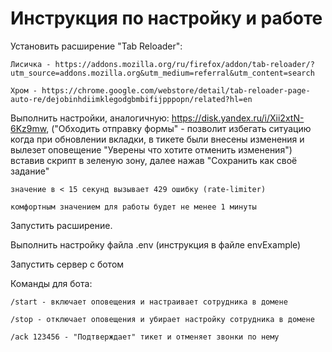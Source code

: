 # Инструкция по настройку и работе

Установить расширение "Tab Reloader":

    Лисичка - https://addons.mozilla.org/ru/firefox/addon/tab-reloader/?utm_source=addons.mozilla.org&utm_medium=referral&utm_content=search

    Хром - https://chrome.google.com/webstore/detail/tab-reloader-page-auto-re/dejobinhdiimklegodgbmbifijpppopn/related?hl=en
    
  Выполнить настройки, аналогичную: https://disk.yandex.ru/i/Xii2xtN-6Kz9mw, ("Обходить отправку формы" - позволит избегать ситуацию когда при обновлении вкладки, в тикете были внесены изменения и вылезет оповещение "Уверены что хотите отменить изменения") вставив скрипт в зеленую зону, далее нажав "Сохранить как своё задание"
  
    значение в < 15 секунд вызывает 429 ошибку (rate-limiter)
    
    комфортным значением для работы будет не менее 1 минуты
    
  Запустить расширение.
  
  Выполнить настройку файла .env (инструкция в файле envExample)
  
  Запустить сервер с ботом

  Команды для бота:
  
    /start - включает оповещения и настраивает сотрудника в домене
    
    /stop - отключает оповещения и убирает настройку сотрудника в домене
    
    /ack 123456 - "Подтверждает" тикет и отменяет звонки по нему
